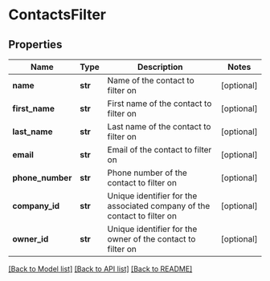 # ContactsFilter


## Properties
Name | Type | Description | Notes
------------ | ------------- | ------------- | -------------
**name** | **str** | Name of the contact to filter on | [optional] 
**first_name** | **str** | First name of the contact to filter on | [optional] 
**last_name** | **str** | Last name of the contact to filter on | [optional] 
**email** | **str** | Email of the contact to filter on | [optional] 
**phone_number** | **str** | Phone number of the contact to filter on | [optional] 
**company_id** | **str** | Unique identifier for the associated company of the contact to filter on | [optional] 
**owner_id** | **str** | Unique identifier for the owner of the contact to filter on | [optional] 

[[Back to Model list]](../../README.md#documentation-for-models) [[Back to API list]](../../README.md#documentation-for-api-endpoints) [[Back to README]](../../README.md)


